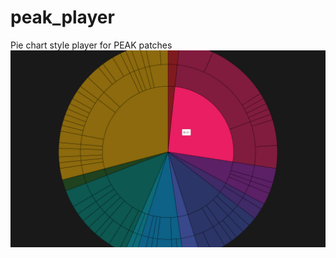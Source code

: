 # peak_player
Pie chart style player for PEAK patches
![Peak Player](https://github.com/MiriKat/peak_player/blob/master/Screen%20Shot%202017-03-25%20at%2021.04.08.png)
